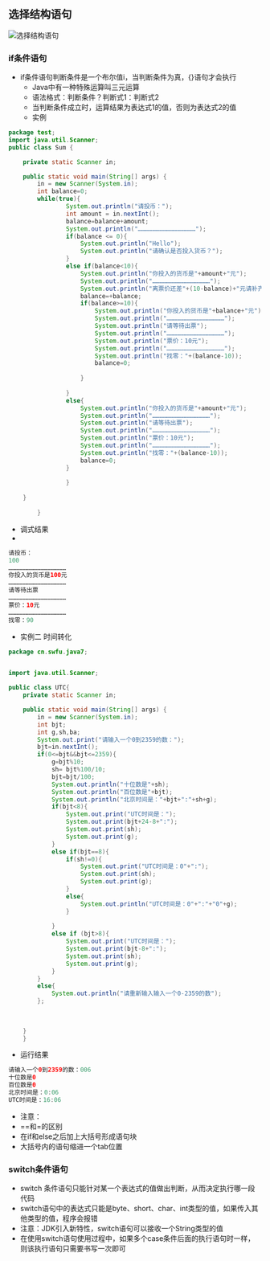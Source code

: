 ## 选择结构语句
![选择结构语句](http://i.imgur.com/SHiUmqe.png)
### if条件语句
- if条件语句判断条件是一个布尔值i，当判断条件为真，{}语句才会执行
    - Java中有一种特殊运算叫三元运算
    - 语法格式：判断条件？判断式1：判断式2
    - 当判断条件成立时，运算结果为表达式1的值，否则为表达式2的值
    - 实例
```java
package test;
import java.util.Scanner;
public class Sum {

	private static Scanner in;

	public static void main(String[] args) {
		in = new Scanner(System.in);
		int balance=0;
		while(true){
				System.out.println("请投币：");
				int amount = in.nextInt();
				balance=balance+amount;
				System.out.println("…………………………………………");
				if(balance <= 0){
					System.out.println("Hello");
					System.out.println("请确认是否投入货币？");
				}
				else if(balance<10){
					System.out.println("你投入的货币是"+amount+"元");
					System.out.println("…………………………………………");
					System.out.println("离票价还差"+(10-balance)+"元请补齐");
					balance=+balance;
					if(balance>=10){
						System.out.println("你投入的货币是"+balance+"元");
						System.out.println("…………………………………………");
						System.out.println("请等待出票");
						System.out.println("…………………………………………");
						System.out.println("票价：10元");
						System.out.println("…………………………………………");	
						System.out.println("找零："+(balance-10));
						balance=0;
							
					}
					
				}
				else{
					System.out.println("你投入的货币是"+amount+"元");
					System.out.println("…………………………………………");
					System.out.println("请等待出票");
					System.out.println("…………………………………………");
					System.out.println("票价：10元");
					System.out.println("…………………………………………");	
					System.out.println("找零："+(balance-10));
					balance=0;
				}
				
				}
		
	}
			
		}

```
- 调式结果
-
 ```java
请投币：
100
…………………………………………
你投入的货币是100元
…………………………………………
请等待出票
…………………………………………
票价：10元
…………………………………………
找零：90
```
- 实例二 时间转化
```java
package cn.swfu.java7;


import java.util.Scanner;

public class UTC{
	private static Scanner in;

	public static void main(String[] args) {
		in = new Scanner(System.in);
		int bjt;
		int g,sh,ba;
		System.out.print("请输入一个0到2359的数：");
		bjt=in.nextInt();
		if(0<=bjt&&bjt<=2359){
			g=bjt%10;
			sh=	bjt%100/10;
			bjt=bjt/100;
			System.out.println("十位数是"+sh);
			System.out.println("百位数是"+bjt);
			System.out.println("北京时间是："+bjt+":"+sh+g);
			if(bjt<8){
				System.out.print("UTC时间是：");
				System.out.print(bjt+24-8+":");
				System.out.print(sh);
				System.out.print(g);
			}
			else if(bjt==8){
				if(sh!=0){
					System.out.print("UTC时间是：0"+":");
					System.out.print(sh);
					System.out.print(g);
				}
				else{
					System.out.println("UTC时间是：0"+":"+"0"+g);
				}
		
			}
			else if (bjt>8){
				System.out.print("UTC时间是：");
				System.out.print(bjt-8+":");
				System.out.print(sh);
				System.out.print(g);
			}
		}
		else{
			System.out.println("请重新输入输入一个0-2359的数");
		};
		
		
		
	}
	}

```
- 运行结果
```java
请输入一个0到2359的数：006
十位数是0
百位数是0
北京时间是：0:06
UTC时间是：16:06

```
- 注意：
- ==和=的区别
- 在if和else之后加上大括号形成语句块
- 大括号内的语句缩进一个tab位置


### switch条件语句
- switch 条件语句只能针对某一个表达式的值做出判断，从而决定执行哪一段代码
- switch语句中的表达式只能是byte、short、char、int类型的值，如果传入其他类型的值，程序会报错
- 注意：JDK引入新特性，switch语句可以接收一个String类型的值
- 在使用switch语句使用过程中，如果多个case条件后面的执行语句时一样，则该执行语句只需要书写一次即可
